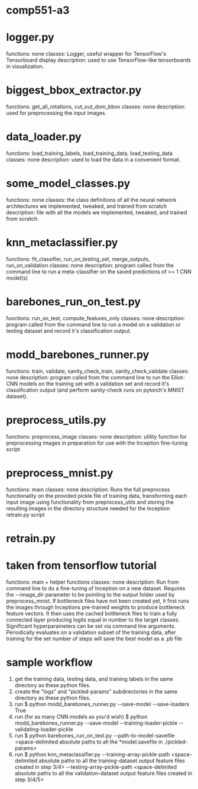 # comp551-a3

# logger.py
functions: 
    none
classes:
    Logger, useful wrapper for TensorFlow's Tensorboard display
description:
    used to use TensorFlow-like tensorboards in visualization.

# biggest_bbox_extractor.py
functions:
    get_all_rotations, cut_out_dom_bbox
classes:
    none
description:
    used for preprocessing the input images.

# data_loader.py
functions:
    load_training_labels, load_training_data, load_testing_data
classes:
    none
description:
    used to load the data in a convenient format.

# some_model_classes.py
functions:
    none
classes:
    the class definitions of all the neural network architectures we implemented, tweaked, and trained from scratch
description:
    file with all the models we implemented, tweaked, and trained from scratch.

# knn_metaclassifier.py
functions:
    fit_classifier, run_on_testing_set, merge_outputs, run_on_validation
classes:
    none
description:
    program called from the command line to run a meta-classifier on the saved predictions of >= 1 CNN model(s)

# barebones_run_on_test.py
functions:
    run_on_test, compute_features_only
classes:
    none
description:
    program called from the command line to run a model on a validation or testing dataset and record it's classification output.

# modd_barebones_runner.py
functions:
    train, validate, sanity_check_train, sanity_check_validate
classes:
    none
description:
    program called from the command line to run the Elliot-CNN models on the training set with a validation set
    and record it's classification output (and perform sanity-check runs on pytorch's MNIST dataset).

# preprocess_utils.py
functions:
    preprocess_image
classes:
    none
description:
    utility function for preprocessing images in preparation for use with the Inception fine-tuning script


# preprocess_mnist.py
functions:
    main
classes:
    none
description:
    Runs the full preprocess functionality on the provided pickle file of training data, transforming each input image
    using functionality from preprocess_utils and storing the resulting images in the directory structure needed for the
    Inception retrain.py script

# retrain.py
# taken from tensorflow tutorial
functions:
    main + helper functions
classes:
    none
description:
    Run from command line to do a fine-tuning of Inception on a new dataset. Requires the --image_dir parameter to be
    pointing to the output folder used by preprocess_mnist. If bottleneck files have not been created yet, it first
    runs the images through Inceptions pre-trained weights to produce bottleneck feature vectors. It then uses the
    cached bottleneck files to train a fully connected layer producing logits equal in number to the target classes.
    Significant hyperparameters can be set via command line arguments. Periodically evaluates on a validation subset
    of the training data, after training for the set number of steps will save the best model as a .pb file

# sample workflow
1. get the training data, testing data, and training labels in the same directory as these python files.
2. create the "logs" and "pickled-params" subdirectories in the same directory as these python files.
3. run 
$ python modd_barebones_runner.py --save-model --save-loaders True
4. run (for as many CNN models as you'd wish) 
$ python modd_barebones_runner.py --save-model --training-loader-pickle <path to pickled training loader> --validating-loader-pickle <path to pickled validation loader>
5. run 
$ python barebones_run_on_test.py --path-to-model-savefile <space-delimited absolute paths to all the *model.savefile in ./pickled-params> 
6. run 
$ python knn_metaclassifier.py --training-array-pickle-path <space-delimited absolute paths to all the training-dataset output feature files created in step 3/4> --testing-array-pickle-path <space-delimited absolute paths to all the validation-dataset output feature files created in step 3/4/5>